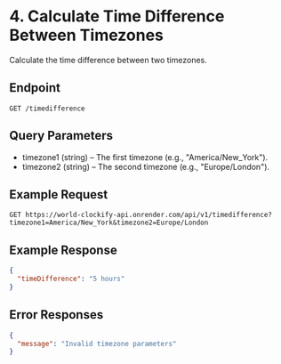 # 4. Calculate Time Difference Between Timezones

Calculate the time difference between two timezones.

## Endpoint

```http
GET /timedifference
```

## Query Parameters

- timezone1 (string) – The first timezone (e.g., "America/New_York").
- timezone2 (string) – The second timezone (e.g., "Europe/London").

## Example Request

```http
GET https://world-clockify-api.onrender.com/api/v1/timedifference?timezone1=America/New_York&timezone2=Europe/London
```

## Example Response

```json
{
  "timeDifference": "5 hours"
}
```

## Error Responses

```json
{
  "message": "Invalid timezone parameters"
}
```
